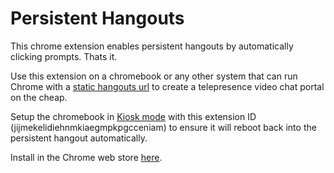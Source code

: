 # Persistent Hangouts
This chrome extension enables persistent hangouts by automatically clicking prompts.  Thats it.

Use this extension on a chromebook or any other system that can run Chrome with a [static hangouts url](http://www.gregarnette.com/blog/2013/12/how-to-simple-persistent-google-hangout-virtual-conference-rooms/) to create a telepresence video chat portal on the cheap.

Setup the chromebook in [Kiosk mode](https://support.google.com/chromebook/answer/3134673?hl=en) with this extension ID (jijmekelidiehnmkiaegmpkpgcceniam) to ensure it will reboot back into the persistent hangout automatically.  

Install in the Chrome web store [here](https://chrome.google.com/webstore/detail/jijmekelidiehnmkiaegmpkpgcceniam/publish-delayed).
